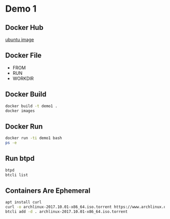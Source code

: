 # Demo 1

## Docker Hub
[ubuntu image](https://hub.docker.com/_/ubuntu/)

## Docker File
- FROM
- RUN
- WORKDIR

## Docker Build
```sh
docker build -t demo1 .
docker images
```

## Docker Run
```sh
docker run -ti demo1 bash
ps -e
```

## Run btpd
```sh
btpd
btcli list
```

## Containers Are Ephemeral
```sh
apt install curl
curl -o archlinux-2017.10.01-x86_64.iso.torrent https://www.archlinux.org/releng/releases/2017.10.01/torrent/
btcli add -d . archlinux-2017.10.01-x86_64.iso.torrent
```
